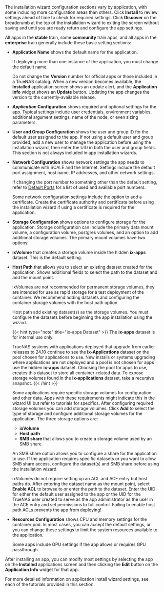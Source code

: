 &NewLine;

The installation wizard configuration sections vary by application, with some including more configuration areas than others.
Click **Install** to review settings ahead of time to check for required settings.
Click **Discover** on the breadcrumb at the top of the installation wizard to exiting the screen without saving and until you are ready return and configure the app settings.

All apps in the **stable** train, some **community** train apps, and all apps in the **enterprise** train generally include these basic setting sections:

* **Application Name** shows the default name for the application.

  If deploying more than one instance of the application, you must change the default name.

  Do not change the **Version** number for official apps or those included in a TrueNAS catalog.
  When a new version becomes available, the **Installed** application screen shows an update alert, and the **Application Info** widget shows an **Update** button.
  Updating the app changes the version to the currently-available release.

* ***Application* Configuration** shows required and optional settings for the app.
    Typical settings include user credentials, environment variables, additional argument settings, name of the node, or even sizing parameters.

* **User and Group Configuration** shows the user and group ID for the default user assigned to the app.
  If not using a default user and group provided, add a new user to manage the application before using the installation wizard, then enter the UID in both the user and group fields.
  This section is not always included in app installation wizards.

* **Network Configuration** shows network settings the app needs to communicate with SCALE and the Internet.
  Settings include the default port assignment, host name, IP addresses, and other network settings.

  If changing the port number to something other than the default setting, refer to [Default Ports](https://www.truenas.com/docs/references/defaultports/) for a list of used and available port numbers.

  Some network configuration settings include the option to add a certificate. Create the certificate authority and certificate before using the installation wizard if using a certificate is required for the application.

* **Storage Configuration** shows options to configure storage for the application.
  Storage configuration can include the primary data mount volume, a configuration volume, postgres volumes, and an option to add additional storage volumes.
  The primary mount volumes have two options:
* **ixVolume** that creates a storage volume inside the hidden **ix-apps** dataset. This is the default setting.
* **Host Path** that allows you to select an existing dataset created for the application. Shows additional fields to select the path to the dataset and add the mount point.

  ixVolumes are not recommended for permanent storage volumes, they are intended for use as rapid storage for a test deployment of the container.
  We recommend adding datasets and configuring the container storage volumes with the host path option.

  Host path add existing dataset(s) as the storage volumes. You must configure the datasets before beginning the app installation using the wizard.

  {{< hint type="note" title="ix-apps Dataset" >}}
  The **ix-apps** dataset is for internal use only.

  TrueNAS systems with applications deployed that upgrade from earlier releases to 24.10 continue to see the **ix-Applications** dataset on the pool chosen for applications to use.
  New installs or systems upgrading where applications are not deployed and a pool is not chosen for apps use the hidden **ix-apps** dataset.
  Choosing the pool for apps to use, creates this dataset to store all container-related data.
  To expose storage volumes found in the **ix-applications** dataset, take a recursive snapshot.
  {{< /hint >}}

  Some applications require specific storage volumes for configuration and other data. Apps with these requirements might indicate this in the wizard UI but refer to tutorials for specifics. 
  After configuring required storage volumes you can add storage volumes.
  Click **Add** to select the type of storage and configure additional storage volumes for the application.
  The three storage options are:
  * **ixVolume**
  * **Host path**
  * **SMB share** that allows you to create a storage volume used by an SMB share. 
  
  An SMB share option allows you to configure a share for the application to use.
  If the application requires specific datasets or you want to allow SMB share access, configure the dataset(s) and SMB share before using the installation wizard.

  ixVolumes do not require setting up an ACL and ACE entry but host paths do.
  After entering the dataset name as the mount point, select **Enable ACL** to browse to or enter the path to the dataset.
  Enter the UID for either the default user assigned to the app or the UID for the TrueNAS user created to serve as the app administrator as the user in the ACE entry and set permissions to full control.
  Failing to enable host path ACLs prevents the app from deploying!

* **Resources Configuration** shows CPU and memory settings for the container pod.
   In most cases, you can accept the default settings, or you can change these settings to limit the system resources available to the application.

   Some apps include GPU settings if the app allows or requires GPU passthrough.

After installing an app, you can modify most settings by selecting the app on the **Installed** applications screen and then clicking the **Edit** button on the **Application Info** widget for that app.

For more detailed information on application install wizard settings, see each of the tutorials provided in this section.
